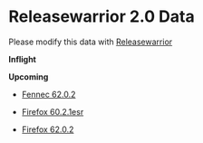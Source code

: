 

Releasewarrior 2.0 Data
=======================

Please modify this data with [Releasewarrior](https://github.com/mozilla-releng/releasewarrior-2.0)

**Inflight**

**Upcoming**

* [Fennec 62.0.2](/upcoming/fennec/fennec-release-62.0.2.md)

* [Firefox 60.2.1esr](/upcoming/firefox/firefox-esr60-60.2.1esr.md)

* [Firefox 62.0.2](/upcoming/firefox/firefox-release-62.0.2.md)

